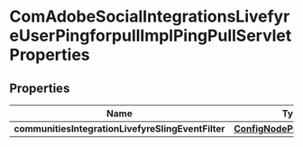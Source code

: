 

# ComAdobeSocialIntegrationsLivefyreUserPingforpullImplPingPullServletProperties

## Properties

Name | Type | Description | Notes
------------ | ------------- | ------------- | -------------
**communitiesIntegrationLivefyreSlingEventFilter** | [**ConfigNodePropertyString**](ConfigNodePropertyString.md) |  |  [optional]



